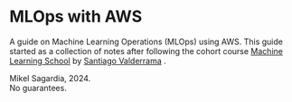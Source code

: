 # MLOps with AWS

A guide on Machine Learning Operations (MLOps) using AWS. This guide started as a collection of notes after following the cohort course [Machine Learning School](https://svpino.gumroad.com/l/mlp) by [Santiago Valderrama](https://twitter.com/svpino) .

Mikel Sagardia, 2024.  
No guarantees.
